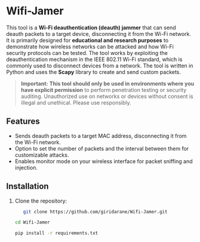 # Wifi-Jamer
This tool is a **Wi-Fi deauthentication (deauth) jammer** that can send deauth packets to a target device, disconnecting it from the Wi-Fi network. It is primarily designed for **educational and research purposes** to demonstrate how wireless networks can be attacked and how Wi-Fi security protocols can be tested.
The tool works by exploiting the deauthentication mechanism in the IEEE 802.11 Wi-Fi standard, which is commonly used to disconnect devices from a network. The tool is written in Python and uses the **Scapy** library to create and send custom packets.

> **Important:** **This tool should only be used in environments where you have explicit permission** to perform penetration testing or security auditing. Unauthorized use on networks or devices without consent is illegal and unethical. Please use responsibly.

## Features
- Sends deauth packets to a target MAC address, disconnecting it from the Wi-Fi network.
- Option to set the number of packets and the interval between them for customizable attacks.
- Enables monitor mode on your wireless interface for packet sniffing and injection.

## Installation

1. Clone the repository:
   ```bash
      git clone https://github.com/giridarane/Wifi-Jamer.git

   cd Wifi-Jamer

   pip install -r requirements.txt

